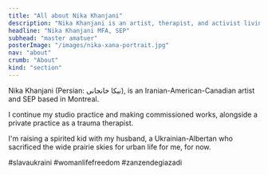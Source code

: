```yaml
---
title: "All about Nika Khanjani"
description: "Nika Khanjani is an artist, therapist, and activist living in Montreal"
headline: "Nika Khanjani MFA, SEP"
subhead: "master amatuer"
posterImage: "/images/nika-xana-portrait.jpg"
nav: "about"
crumb: "About"
kind: "section"
---
```

Nika Khanjani (Persian: نیکا خانجانی), is an Iranian-American-Canadian artist and SEP based in Montreal.

I continue my studio practice and making commissioned works, alongside a  private practice as a trauma therapist.

I'm raising a spirited kid with my husband, a Ukrainian-Albertan who sacrificed the wide prairie skies for urban life for me, for now.

#slavaukraini #womanlifefreedom #zanzendegiazadi